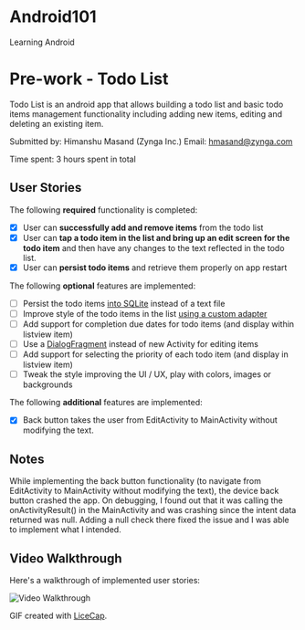 # Android101
Learning Android

# Pre-work - Todo List

Todo List is an android app that allows building a todo list and basic todo items management functionality including adding new items, editing and deleting an existing item.

Submitted by: Himanshu Masand (Zynga Inc.) Email: hmasand@zynga.com

Time spent: 3 hours spent in total

## User Stories

The following **required** functionality is completed:

* [x] User can **successfully add and remove items** from the todo list
* [x] User can **tap a todo item in the list and bring up an edit screen for the todo item** and then have any changes to the text reflected in the todo list.
* [x] User can **persist todo items** and retrieve them properly on app restart

The following **optional** features are implemented:

* [ ] Persist the todo items [into SQLite](http://guides.codepath.com/android/Persisting-Data-to-the-Device#sqlite) instead of a text file
* [ ] Improve style of the todo items in the list [using a custom adapter](http://guides.codepath.com/android/Using-an-ArrayAdapter-with-ListView)
* [ ] Add support for completion due dates for todo items (and display within listview item)
* [ ] Use a [DialogFragment](http://guides.codepath.com/android/Using-DialogFragment) instead of new Activity for editing items
* [ ] Add support for selecting the priority of each todo item (and display in listview item)
* [ ] Tweak the style improving the UI / UX, play with colors, images or backgrounds

The following **additional** features are implemented:

* [x] Back button takes the user from EditActivity to MainActivity without modifying the text.

## Notes

While implementing the back button functionality (to navigate from EditActivity to MainActivity without modifying the text), the device back button crashed the app. On debugging, I found out that it was calling the onActivityResult() in the MainActivity and was crashing since the intent data returned was null. Adding a null check there fixed the issue and I was able to implement what I intended.

## Video Walkthrough 

Here's a walkthrough of implemented user stories:

<img src='http://i.imgur.com/Rum4J1Z.gif' title='Video Walkthrough' width='' alt='Video Walkthrough' />

GIF created with [LiceCap](http://www.cockos.com/licecap/).


